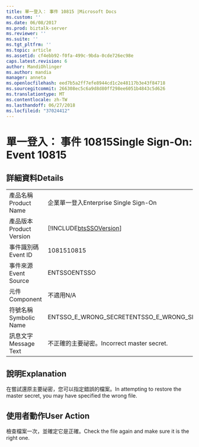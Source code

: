 ```yaml
---
title: 單一登入： 事件 10815 |Microsoft Docs
ms.custom: ''
ms.date: 06/08/2017
ms.prod: biztalk-server
ms.reviewer: ''
ms.suite: ''
ms.tgt_pltfrm: ''
ms.topic: article
ms.assetid: cf4ebb92-f0fa-499c-9bda-0cde726ec98e
caps.latest.revision: 6
author: MandiOhlinger
ms.author: mandia
manager: anneta
ms.openlocfilehash: eed7b5a2ff7efe8944cd1c2e48117b3e43f84718
ms.sourcegitcommit: 266308ec5c6a9d8d80ff298ee6051b4843c5d626
ms.translationtype: MT
ms.contentlocale: zh-TW
ms.lasthandoff: 06/27/2018
ms.locfileid: "37024412"
---
```

# <a name="single-sign-on-event-10815"></a><span data-ttu-id="dcfb0-102">單一登入： 事件 10815</span><span class="sxs-lookup"><span data-stu-id="dcfb0-102">Single Sign-On: Event 10815</span></span>
## <a name="details"></a><span data-ttu-id="dcfb0-103">詳細資料</span><span class="sxs-lookup"><span data-stu-id="dcfb0-103">Details</span></span>  
  
|                 |                                                            |
|-----------------|------------------------------------------------------------|
|  <span data-ttu-id="dcfb0-104">產品名稱</span><span class="sxs-lookup"><span data-stu-id="dcfb0-104">Product Name</span></span>   |                 <span data-ttu-id="dcfb0-105">企業單一登入</span><span class="sxs-lookup"><span data-stu-id="dcfb0-105">Enterprise Single Sign-On</span></span>                  |
| <span data-ttu-id="dcfb0-106">產品版本</span><span class="sxs-lookup"><span data-stu-id="dcfb0-106">Product Version</span></span> | [!INCLUDE[btsSSOVersion](../includes/btsssoversion-md.md)] |
|    <span data-ttu-id="dcfb0-107">事件識別碼</span><span class="sxs-lookup"><span data-stu-id="dcfb0-107">Event ID</span></span>     |                           <span data-ttu-id="dcfb0-108">10815</span><span class="sxs-lookup"><span data-stu-id="dcfb0-108">10815</span></span>                            |
|  <span data-ttu-id="dcfb0-109">事件來源</span><span class="sxs-lookup"><span data-stu-id="dcfb0-109">Event Source</span></span>   |                           <span data-ttu-id="dcfb0-110">ENTSSO</span><span class="sxs-lookup"><span data-stu-id="dcfb0-110">ENTSSO</span></span>                           |
|    <span data-ttu-id="dcfb0-111">元件</span><span class="sxs-lookup"><span data-stu-id="dcfb0-111">Component</span></span>    |                            <span data-ttu-id="dcfb0-112">不適用</span><span class="sxs-lookup"><span data-stu-id="dcfb0-112">N/A</span></span>                             |
|  <span data-ttu-id="dcfb0-113">符號名稱</span><span class="sxs-lookup"><span data-stu-id="dcfb0-113">Symbolic Name</span></span>  |                   <span data-ttu-id="dcfb0-114">ENTSSO_E_WRONG_SECRET</span><span class="sxs-lookup"><span data-stu-id="dcfb0-114">ENTSSO_E_WRONG_SECRET</span></span>                    |
|  <span data-ttu-id="dcfb0-115">訊息文字</span><span class="sxs-lookup"><span data-stu-id="dcfb0-115">Message Text</span></span>   |                  <span data-ttu-id="dcfb0-116">不正確的主要祕密。</span><span class="sxs-lookup"><span data-stu-id="dcfb0-116">Incorrect master secret.</span></span>                  |
  
## <a name="explanation"></a><span data-ttu-id="dcfb0-117">說明</span><span class="sxs-lookup"><span data-stu-id="dcfb0-117">Explanation</span></span>  
 <span data-ttu-id="dcfb0-118">在嘗試還原主要祕密，您可以指定錯誤的檔案。</span><span class="sxs-lookup"><span data-stu-id="dcfb0-118">In attempting to restore the master secret, you may have specified the wrong file.</span></span>  
  
## <a name="user-action"></a><span data-ttu-id="dcfb0-119">使用者動作</span><span class="sxs-lookup"><span data-stu-id="dcfb0-119">User Action</span></span>  
 <span data-ttu-id="dcfb0-120">檢查檔案一次，並確定它是正確。</span><span class="sxs-lookup"><span data-stu-id="dcfb0-120">Check the file again and make sure it is the right one.</span></span>